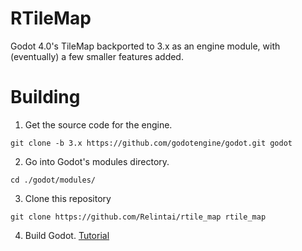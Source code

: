 # RTileMap

Godot 4.0's TileMap backported to 3.x as an engine module, with (eventually) a few smaller features added.

# Building

1. Get the source code for the engine.

```git clone -b 3.x https://github.com/godotengine/godot.git godot```

2. Go into Godot's modules directory.

```
cd ./godot/modules/
```

3. Clone this repository

```
git clone https://github.com/Relintai/rtile_map rtile_map
```

4. Build Godot. [Tutorial](https://docs.godotengine.org/en/latest/development/compiling/index.html)
